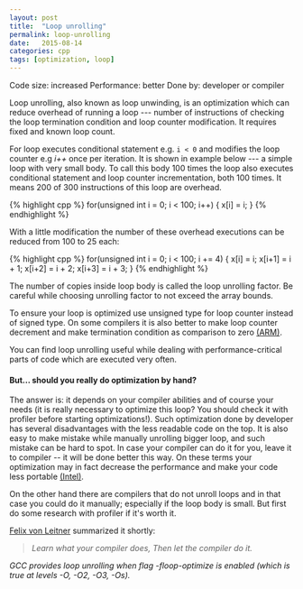 ```yaml
---
layout: post
title:  "Loop unrolling"
permalink: loop-unrolling
date:   2015-08-14
categories: cpp
tags: [optimization, loop]
---
```

Code size:   increased
Performance: better
Done by:     developer or compiler

Loop unrolling, also known as loop unwinding, is an optimization which can reduce overhead of running a loop --- number of instructions of checking the loop termination condition and loop counter modification. It requires fixed and known loop count.

For loop executes conditional statement e.g. <code>i < 0</code> and modifies the loop counter e.g <em>i++</em> once per iteration. It is shown in example below --- a simple loop with very small body. To call this body 100 times the loop also executes conditional statement and loop counter incrementation, both 100 times. It means 200 of 300 instructions of this loop are overhead.

{% highlight cpp %}
for(unsigned int i = 0; i < 100; i++)
{
   x[i] = i;
}
{% endhighlight %}

With a little modification the number of these overhead executions can be reduced from 100 to 25 each:

{% highlight cpp %}
for(unsigned int i = 0; i < 100; i += 4)
{
   x[i]   = i;
   x[i+1] = i + 1;
   x[i+2] = i + 2;
   x[i+3] = i + 3;
}
{% endhighlight %}

The number of copies inside loop body is called the loop unrolling factor. Be careful while choosing unrolling factor to not exceed the array bounds.

To ensure your loop is optimized use unsigned type for loop counter instead of signed type. On some compilers it is also better to make loop counter decrement and make termination condition as comparison to zero <a href="http://infocenter.arm.com/help/index.jsp?topic=/com.arm.doc.dui0205j/CJAJACCH.html">(ARM)</a>.

You can find loop unrolling useful while dealing with performance-critical parts of code which are executed very often. 

#### But... should you really do optimization by hand?

The answer is: it depends on your compiler abilities and of course your needs (it is really necessary to optimize this loop? You should check it with profiler before starting optimizations!). Such optimization done by developer has several disadvantages with the less readable code on the top. It is also easy to make mistake while manually unrolling bigger loop, and such mistake can be hard to spot. In case your compiler can do it for you, leave it to compiler -- it will be done better this way. On these terms your optimization may in fact decrease the performance and make your code less portable <a href="https://software.intel.com/en-us/articles/avoid-manual-loop-unrolling">(Intel)</a>.

On the other hand there are compilers that do not unroll loops and in that case you could do it manually; especially if the loop body is small. But first do some research with profiler if it's worth it.

<a href="http://www.linux-kongress.org/2009/slides/compiler_survey_felix_von_leitner.pdf">Felix von Leitner</a> summarized it shortly:
<blockquote><em>Learn what your compiler does, Then let the compiler do it.</blockquote>

GCC provides loop unrolling when flag -floop-optimize is enabled (which is true at levels -O, -O2, -O3, -Os).